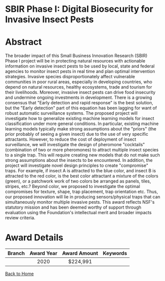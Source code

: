 
SBIR Phase I: Digital Biosecurity for Invasive Insect Pests
===========================================================

# Abstract


The broader impact of this Small Business Innovation Research (SBIR) Phase I project will be in protecting natural resources with actionable information on invasive insect pests to be used by local, state and federal agencies to monitor insect pests in real time and plan optimal intervention strategies. Invasive species disproportionately affect vulnerable communities in poor rural areas, especially in developing countries, who depend on natural resources, healthy ecosystems, trade and tourism for their livelihoods. Moreover, invasive insect pests can drive food insecurity and undermine ongoing investments in development. There is a growing consensus that "Early detection and rapid response" is the best solution, but the "Early detection" part of this equation has been lagging for want of robust automatic surveillance systems. The proposed project will investigate how to generalize existing machine learning models for insect classification under more general conditions. In particular, existing machine learning models typically make strong assumptions about the "priors" (the prior probably of seeing a given insect) due to the use of very specific attractants. However, to reduce the cost of deployment of insect surveillance, we will investigate the design of pheromone "cocktails" (combination of two or more pheromones) to attract multiple insect species to a single trap. This will require creating new models that do not make such strong assumptions about the insects to be encountered. In addition, the project will investigate novel design principles to create "compromise" traps. For example, if insect A is attracted to the blue color, and insect B is attracted to the red color, is the best color attractant a mixture of the colors (green), or a patchwork work of two colors be arranged as panels, tiles, stripes, etc.? Beyond color, we proposed to investigate the optimal compromises for texture, shape, trap placement, trap orientation etc. Thus, our proposed innovation will lie in producing sensors/physical traps that can simultaneously monitor multiple invasive pests. This award reflects NSF's statutory mission and has been deemed worthy of support through evaluation using the Foundation's intellectual merit and broader impacts review criteria.  

# Award Details

|Branch|Award Year|Award Amount|Keywords|
| :---: | :---: | :---: | :---: |
||2020|$224,991||
  
  


[Back to Home](https://github.com/chrischow/dod_sbir_awards/JT/#549)